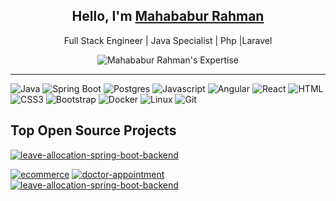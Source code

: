 <h2 align="center">Hello, I'm <b><a href="https:https://github.com/mamun792" target="_blank">Mahababur Rahman</a></b></h2>

<p align="center">Full Stack Engineer | Java Specialist | Php |Laravel</p>

<div align="center">
    <img src="https://readme-typing-svg.herokuapp.com/?lines=3.5%2B%20Years%20Experience%20In%20Java;Have%20Worked%20With%20Global%20Clients;Specialized%20In%20Microservice%20Architecture&center=true&width=500&height=45" alt="Mahababur Rahman's Expertise" />
</div>

<hr />

![Java](https://img.shields.io/badge/Java-FF4154?style=for-the-badge&labelColor=black&logo=openjdk&logoColor=FF4154)
![Spring Boot](https://img.shields.io/badge/SpringBoot-4EA94B?style=for-the-badge&labelColor=black&logo=spring&logoColor=4EA94B)
![Postgres](https://img.shields.io/badge/Postgres-2E7EEA?style=for-the-badge&labelColor=black&logo=postgresql&logoColor=2E7EEA)
![Javascript](https://img.shields.io/badge/Javascript-F0DB4F?style=for-the-badge&labelColor=black&logo=javascript&logoColor=F0DB4F)
![Angular](https://img.shields.io/badge/Angular-DD0031?style=for-the-badge&labelColor=black&logo=angular&logoColor=DD0031)
![React](https://img.shields.io/badge/-React-61DBFB?style=for-the-badge&labelColor=black&logo=react&logoColor=61DBFB)
![HTML](https://img.shields.io/badge/HTML5-E34F26?style=for-the-badge&labelColor=black&logo=html5&logoColor=E34F26)
![CSS3](https://img.shields.io/badge/CSS3-1572B6?style=for-the-badge&labelColor=black&logo=css3&logoColor=1572B6)
![Bootstrap](https://img.shields.io/badge/Bootstrap-563D7C?style=for-the-badge&labelColor=black&logo=bootstrap&logoColor=563D7C)
![Docker](https://img.shields.io/badge/Docker-092749?style=for-the-badge&labelColor=black&logo=docker&logoColor=06B6D4)
![Linux](https://img.shields.io/badge/Linux-F0DB4F?style=for-the-badge&labelColor=black&logo=linux&logoColor=F0DB4F)
![Git](https://img.shields.io/badge/Git-F05032?style=for-the-badge&labelColor=black&logo=git&logoColor=F05032)

## Top Open Source Projects

<div align="left">

[![leave-allocation-spring-boot-backend](https://github-readme-stats.vercel.app/api/pin/?username=mamun792&repo=LeaveApplication_Api&border_color=7F3FBF&bg_color=0D1117&title_color=C9D1D9&text_color=8B949E&icon_color=7F3FBF)](https://github.com/mamun792/LeaveApplication_Api)


[![ecommerce](https://github-readme-stats.vercel.app/api/pin/?username=mamun792&repo=Munak_mart&border_color=7F3FBF&bg_color=0D1117&title_color=C9D1D9&text_color=8B949E&icon_color=7F3FBF)](https://github.com/mamun792/Munak_mart)
[![doctor-appointment](https://github-readme-stats.vercel.app/api/pin/?username=mamun792&repo=DLPCMS&border_color=7F3FBF&bg_color=0D1117&title_color=C9D1D9&text_color=8B949E&icon_color=7F3FBF)](https://github.com/mamun792/DLPCMS)
[![leave-allocation-spring-boot-backend](https://github-readme-stats.vercel.app/api/pin/?username=mamun792&repo=LeaveApplication_Api&border_color=7F3FBF&bg_color=0D1117&title_color=C9D1D9&text_color=8B949E&icon_color=7F3FBF)](https://github.com/mamun792/LeaveApplication_Api)

</div>


